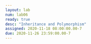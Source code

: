 ```yaml
---
layout: lab
num: lab06
ready: true
desc: "Inheritance and Polymorphism"
assigned: 2020-11-18 08:00:00.00-7
due: 2020-11-26 23:59:00.00-7
---
```



